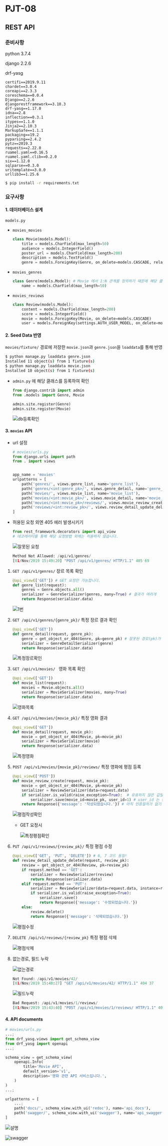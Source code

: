 # PJT-08

## REST API

### 준비사항

python 3.7.4

django 2.2.6

drf-yasg

```
certifi==2019.9.11
chardet==3.0.4
coreapi==2.3.3
coreschema==0.0.4
Django==2.2.6
djangorestframework==3.10.3
drf-yasg==1.17.0
idna==2.8
inflection==0.3.1
itypes==1.1.0
Jinja2==2.10.3
MarkupSafe==1.1.1
packaging==19.2
pyparsing==2.4.2
pytz==2019.3
requests==2.22.0
ruamel.yaml==0.16.5
ruamel.yaml.clib==0.2.0
six==1.12.0
sqlparse==0.3.0
uritemplate==3.0.0
urllib3==1.25.6
```

```bash
$ pip install -r requirements.txt
```

### 요구사항

#### 1. 데이터베이스 설계

`models.py`

- `movies_movies`

  ```python
  class Movie(models.Model):
      title = models.CharField(max_length=50)
      audience = models.IntegerField()
      poster_url = models.CharField(max_length=200)
      description = models.TextField()
      genre = models.ForeignKey(Genre, on_delete=models.CASCADE, related_name='movies')
  ```

- `movies_genres`

  ```python
  class Genre(models.Model): # Movie 에서 1:N 관계를 정의하기 때문에 해당 클래스보다 위에 있어야 합니다.
      name = models.CharField(max_length=50)
  ```

- `movies_reviews`

  ```python
  class Review(models.Model):
      content = models.CharField(max_length=200)
      score = models.IntegerField()
      movie = models.ForeignKey(Movie, on_delete=models.CASCADE)
      user = models.ForeignKey(settings.AUTH_USER_MODEL, on_delete=models.CASCADE, related_name='reviews')
  ```

#### 2. Seed Data 반영

`movies/fixture/` 경로에 저장한 `movie.json`과 `genre.json`을 `loaddata`를 통해 반영

```bash
$ python manage.py loaddata genre.json
Installed 11 object(s) from 1 fixture(s)
$ python manage.py loaddata movie.json
Installed 10 object(s) from 1 fixture(s)
```

- `admin.py` 에 해당 클래스를 등록하여 확인

  ```python
  from django.contrib import admin
  from .models import Genre, Movie
  
  admin.site.register(Genre)
  admin.site.register(Movie)
  ```

  ![db등록확인](images/db반영확인.JPG)

#### 3. `movies` API

- url 설정

  ```python
  # movies/urls.py
  from django.urls import path
  from . import views
  
  
  app_name = 'movies'
  urlpatterns = [
      path('genres/', views.genre_list, name='genre_list'),
      path('genres/<int:genre_pk>/', views.genre_detail, name='genre_detail'),
      path('movies/', views.movie_list, name='movie_list'),
      path('movies/<int:movie_pk>/', views.movie_detail, name='movie_detail'),
      path('movies/<int:movie_pk>/reviews/', views.movie_review_create, name='movie_review_create'),
      path('reviews/<int:review_pk>/', views.review_detail_update_delete, name='review_detail_update_delete'),
  ]
  
  ```

  

- 허용된 요청 외엔 405 에러 발생시키기

  ```python
  from rest_framework.decorators import api_view
  # 데코레이터를 통해 해당 요청방법 외에는 허용하지 않습니다.
  ```

  ![잘못된 요청](images/잘못된요청.JPG)

  ```python
  Method Not Allowed: /api/v1/genres/
  [01/Nov/2019 15:49:20] "POST /api/v1/genres/ HTTP/1.1" 405 69
  ```

1. `GET /api/v1/genres/` 장르 목록 확인

   ```python
   @api_view(['GET']) # GET 요청만 가능합니다.
   def genre_list(request):
       genres = Genre.objects.all()
       serializer = GenreSerializer(genres, many=True) # 결과가 여러개
       return Response(serializer.data)
   ```

   ![1번](images/1장르목록.JPG)

2. `GET /api/v1/genres/{genre_pk}/` 특정 장르 결과 확인

   ```python
   @api_view(['GET'])
   def genre_detail(request, genre_pk):
       genre = get_object_or_404(Genre, pk=genre_pk) # 잘못된 경로(pk)가 넘어오면 404
       serializer = GenreDetailSerializer(genre)
       return Response(serializer.data)
   ```

   ![특정장르확인](images/2특정장르확인.JPG)

3. `GET /api/v1/movies/ ` 영화 목록 확인

   ```python
   @api_view(['GET'])
   def movie_list(request):
       movies = Movie.objects.all()
       serializer = MovieSerializer(movies, many=True)
       return Response(serializer.data)
   ```

   ![영화목록](images/3영화목록.JPG)

4. `GET /api/v1/movies/{movie_pk}/` 특정 영화 결과

   ```python
   @api_view(['GET'])
   def movie_detail(request, movie_pk):
       movie = get_object_or_404(Movie, pk=movie_pk)
       serializer = MovieSerializer(movie)
       return Response(serializer.data)
   ```

   ![특정영화](images/4특정영화확인.JPG)

5. `POST /api/v1/movies/{movie_pk}/reviews/` 특정 영화에 평점 등록

   ```python
   @api_view(['POST'])
   def movie_review_create(request, movie_pk):
       movie = get_object_or_404(Movie, pk=movie_pk)
       serializer = ReviewSerializer(data=request.data)
       if serializer.is_valid(raise_exception=True):  # 유효하지 않은 값일 때 400 에러
           serializer.save(movie_id=movie_pk, user_id=1) # user_id 는 슈퍼유저로 설정
       return Response({'message': '작성되었습니다.'})	# 아직 인증절차가 없기 때문
   ```

   ![평점작성확인](images/5평점작성확인.JPG)

   - GET 요청시

     ![특정평점확인](images/특정평점확인.JPG)

6. `PUT /api/v1/reviews/{review_pk}/` 특정 평점 수정

   ```python
   @api_view(['GET', 'PUT', 'DELETE']) # 6, 7 코드 동일!
   def review_detail_update_delete(request, review_pk):
       review = get_object_or_404(Review, pk=review_pk)
       if request.method == 'GET':
           serializer = ReviewSerializer(review)
           return Response(serializer.data)
       elif request.method == 'PUT':
           serializer = ReviewSerializer(data=request.data, instance=review)
           if serializer.is_valid(raise_exception=True):
               serializer.save()
               return Response({'message': '수정되었습니다.'})
       else:
           review.delete()
           return Response({'message': '삭제되었습니다.'})
   ```

   ![평점수정](images/6평점수정확인.JPG)

7. `DELETE /api/v1/reviews/{review_pk}` 특정 평점 삭제

   ![평점삭제](images/7평점삭제확인.JPG)

8. 없는경로, 필드 누락

   ![없는경로](images/없는경로.JPG)

   ```python
   Not Found: /api/v1/movies/42/
   [01/Nov/2019 15:48:27] "GET /api/v1/movies/42/ HTTP/1.1" 404 37
   ```

   ![필드누락](images/필드누락.JPG)

   ```python
   Bad Request: /api/v1/movies/1/reviews/
   [01/Nov/2019 15:43:40] "POST /api/v1/movies/1/reviews/ HTTP/1.1" 400 51
   ```

   

#### 4. API documents

```python
# movies/urls.py
...;
from drf_yasg.views import get_schema_view
from drf_yasg import openapi
...;

schema_view = get_schema_view(
    openapi.Info(
        title='Movie API',
        default_version='v1',
        description='영화 관련 API 서비스입니다.',
    )
)
...;

urlpatterns = [
    ...;
    path('docs/', schema_view.with_ui('redoc'), name='api_docs'),
    path('swagger/', schema_view.with_ui('swagger'), name='api_swagger'),
]
```

![설명](images/docs.JPG)

![swagger](images/swagger.JPG)